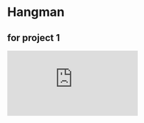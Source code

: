 # Hangman
## for project 1 

![This is an image](https://github.com/windtronic/hangman/files/10580732/Untitled.Copy.pdf)

